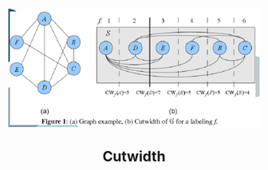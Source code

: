 <p align="center">
  <img alt="Logo Sotax" src="Images/img.png" width="800px" />
  <h1 align="center">Cutwidth</h1>
</p>
